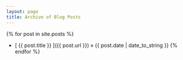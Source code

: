 ```yaml
---
layout: page
title: Archive of Blog Posts
---
```


{% for post in site.posts %}
  * [ {{ post.title }} ]({{ post.url }}) &raquo; {{ post.date | date_to_string }}
{% endfor %}